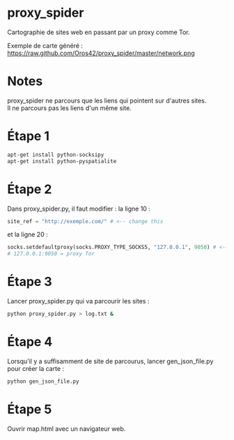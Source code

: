 proxy_spider
============

Cartographie de sites web en passant par un proxy comme Tor. 

Exemple de carte généré : https://raw.github.com/Oros42/proxy_spider/master/network.png

Notes
=====
proxy_spider ne parcours que les liens qui pointent sur d'autres sites.  
Il ne parcours pas les liens d'un même site.


Étape 1
=======

```bash
apt-get install python-socksipy
apt-get install python-pyspatialite
```


Étape 2
=======

Dans proxy_spider.py, il faut modifier : 
la ligne 10 : 
```python
site_ref = "http://exemple.com/" # <-- change this
```
et la ligne 20 :
```python
socks.setdefaultproxy(socks.PROXY_TYPE_SOCKS5, "127.0.0.1", 9050) # <-- change this
# 127.0.0.1:9050 = proxy Tor
```


Étape 3
=======

Lancer proxy_spider.py qui va parcourir les sites : 
```bash
python proxy_spider.py > log.txt &
```


Étape 4
=======

Lorsqu’il y a suffisamment de site de parcourus, lancer gen_json_file.py pour créer la carte : 
```bash
python gen_json_file.py
```


Étape 5
=======

Ouvrir map.html avec un navigateur web. 

